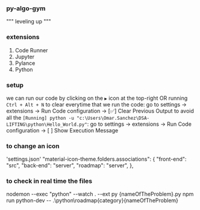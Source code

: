 ### py-algo-gym
"""
leveling up
"""

### extensions
1. Code Runner
2. Jupyter
3. Pylance
4. Python

### setup
we can run our code by clicking on the `▶️` icon at the top-right OR running `Ctrl + Alt + N`
to clear everytime that we run the code: go to settings -> extensions -> Run Code configuration -> [✅] Clear Previous Output
to avoid all the `[Running] python -u "c:\Users\Omar.Sanchez\DSA-LIFTING\python\Hello_World.py"`: go to settings -> extensions -> Run Code configuration -> [ ] Show Execution Message


### to change an icon
'settings.json' 
"material-icon-theme.folders.associations": {
  "front-end": "src",
  "back-end": "server",
  "roadmap": "server",
},


### to check in real time the files
nodemon --exec "python" --watch . --ext py {nameOfTheProblem}.py
npm run python-dev -- .\python\roadmap\{category}\{nameOfTheProblem}
